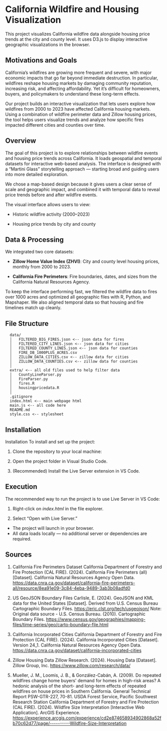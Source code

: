 # California Wildfire and Housing Visualization
This project visualizes California wildfire data alongside housing price trends at the city and county level.
It uses D3.js to display interactive geographic visualizations in the browser.

## Motivations and Goals
California’s wildfires are growing more frequent and severe, with major economic impacts that go far beyond immediate destruction. In particular, wildfires reshape housing markets by damaging community reputation, increasing risk, and affecting affordability. Yet it’s difficult for homeowners, buyers, and policymakers to understand these long-term effects.

Our project builds an interactive visualization that lets users explore how wildfires from 2000 to 2023 have affected California housing markets. Using a combination of wildfire perimeter data and Zillow housing prices, the tool helps users visualize trends and analyze how specific fires impacted different cities and counties over time.

## Overview
The goal of this project is to explore relationships between wildfire events and housing price trends across California.
It loads geospatial and temporal datasets for interactive web-based analysis. The interface is designed with a “Martini Glass” storytelling approach — starting broad and guiding users into more detailed exploration.

We chose a map-based design because it gives users a clear sense of scale and geographic impact, and combined it with temporal data to reveal price trends before and after wildfire events.

The visual interface allows users to view:

- Historic wildfire activity (2000–2023)

- Housing price trends by city and county

## Data & Processing
We integrated two core datasets:

- **Zillow Home Value Index (ZHVI)**: City and county level housing prices, monthly from 2000 to 2023.

- **California Fire Perimeters**: Fire boundaries, dates, and sizes from the California Natural Resources Agency.

To keep the interface performing fast, we filtered the wildfire data to fires over 1000 acres and optimized all geographic files with R, Python, and Mapshaper. We also aligned temporal data so that housing and fire timelines match up cleanly.

## File Structure
```
  data/
  │   FILTERED_BIG_FIRES.json <-- json data for fires
  │   FILTERED_CITY_LINES.json <-- json data for cities
  │   FILTERED_COUNTY_LINES.json <-- json data for counties
  │   FIRE_DB_1000PLUS_ACRES.csv
  │   ZILLOW_DATA_CITIES.csv <-- zillow data for cities
  │   ZILLOW_DATA_COUNTIES.csv <-- zillow data for counties
  │
  extra/ <-- all old files used to help filter data
  │   CountyLineParser.py
  │   FireParser.py
  │   fires.R
  │   housingpricedata.R 
  │
  .gitignore
  index.html <-- main webpage html
  main.js <-- all code here
  README.md
  style.css <-- stylesheet
```

## Installation
Installation
To install and set up the project:

1. Clone the repository to your local machine:

2. Open the project folder in Visual Studio Code.

3. (Recommended) Install the Live Server extension in VS Code.

## Execution
The recommended way to run the project is to use Live Server in VS Code:

1. Right-click on *index.html* in the file explorer.

2. Select “Open with Live Server.”
- The project will launch in your browser.
- All data loads locally — no additional server or dependencies are required.

## Sources
1. California Fire Perimeters Dataset
California Department of Forestry and Fire Protection (CAL FIRE). (2024). California Fire Perimeters (all) [Dataset]. California Natural Resources Agency Open Data. https://data.cnra.ca.gov/dataset/california-fire-perimeters-all/resource/8ea91e09-3c84-4eba-9489-3ab3b08adfd0

2. US GeoJSON Boundary Files
Carlisle, E. (2024). GeoJSON and KML data for the United States [Dataset]. Derived from U.S. Census Bureau Cartographic Boundary Files. https://eric.clst.org/tech/usgeojson/
Note: Original data source - U.S. Census Bureau. (2010). Cartographic Boundary Files. https://www.census.gov/geographies/mapping-files/time-series/geo/carto-boundary-file.html

3. California Incorporated Cities
California Department of Forestry and Fire Protection (CAL FIRE). (2024). California Incorporated Cities [Dataset]. Version 24_1. California Natural Resources Agency Open Data. https://data.cnra.ca.gov/dataset/california-incorporated-cities

4. Zillow Housing Data
Zillow Research. (2024). Housing Data [Dataset]. Zillow Group, Inc. https://www.zillow.com/research/data/

5. Mueller, J. M., Loomis, J. B., & González-Cabán, A. (2009). Do repeated wildfires change home buyers' demand for homes in high-risk areas? A hedonic analysis of the short- and long-term effects of repeated wildfires on house prices in Southern California. General Technical Report PSW-GTR-227, 70-81. USDA Forest Service, Pacific Southwest Research Station
California Department of Forestry and Fire Protection (CAL FIRE). (2024). Wildfire Size Interpretation [Interactive Web Application]. ArcGIS Experience. https://experience.arcgis.com/experience/cd2e874658934902868a52fb70c62d77/page/----------Wildfire-Size-Interpretation
